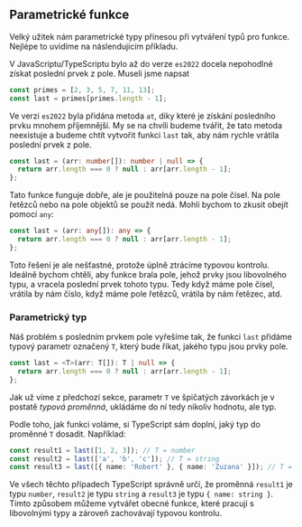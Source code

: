 ## Parametrické funkce

Velký užitek nám parametrické typy přinesou při vytváření typů pro funkce. Nejlépe to uvidíme na náslendujícím příkladu.

V JavaScriptu/TypeScriptu bylo až do verze `es2022` docela nepohodlné získat poslední prvek z pole. Museli jsme napsat

```ts
const primes = [2, 3, 5, 7, 11, 13];
const last = primes[primes.length - 1];
```

Ve verzi `es2022` byla přidána metoda `at`, diky které je získání posledního prvku mnohem příjemnější. My se na chvíli budeme tvářit, že tato metoda neexistuje a budeme chtít vytvořit funkci `last` tak, aby nám rychle vrátila poslední prvek z pole.

```ts
const last = (arr: number[]): number | null => {
  return arr.length === 0 ? null : arr[arr.length - 1];
};
```

Tato funkce funguje dobře, ale je použitelná pouze na pole čísel. Na pole řetězců nebo na pole objektů se použít nedá. Mohli bychom to zkusit obejít pomocí `any`:

```ts
const last = (arr: any[]): any => {
  return arr.length === 0 ? null : arr[arr.length - 1];
};
```

Toto řešení je ale nešťastné, protože úplně ztrácíme typovou kontrolu. Ideálně bychom chtěli, aby funkce brala pole, jehož prvky jsou libovolného typu, a vracela poslední prvek tohoto typu. Tedy když máme pole čísel, vrátila by nám číslo, když máme pole řetězců, vrátila by nám řetězec, atd.

### Parametrický typ

Náš problém s posledním prvkem pole vyřešíme tak, že funkci `last` přidáme typový parametr označený `T`, který bude říkat, jakého typu jsou prvky pole.

```ts
const last = <T>(arr: T[]): T | null => {
  return arr.length === 0 ? null : arr[arr.length - 1];
};
```

Jak už víme z předchozí sekce, parametr `T` ve špičatých závorkách je v postatě _typová proměnná_, ukládáme do ní tedy nikoliv hodnotu, ale typ.

Podle toho, jak funkci voláme, si TypeScript sám doplní, jaký typ do proměnné `T` dosadit. Například:

```ts
const result1 = last([1, 2, 3]); // T = number
const result2 = last(['a', 'b', 'c']); // T = string
const result3 = last([{ name: 'Robert' }, { name: 'Zuzana' }]); // T = { name: string }
```

Ve všech těchto případech TypeScript správně určí, že proměnná `result1` je typu `number`, `result2` je typu `string` a `result3` je typu `{ name: string }`. Tímto způsobem můžeme vytvářet obecné funkce, které pracují s libovolnými typy a zároveň zachovávají typovou kontrolu. 
